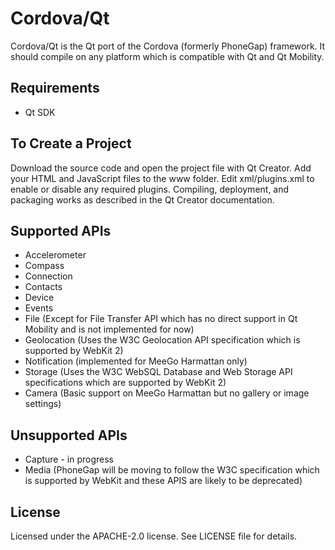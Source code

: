 Cordova/Qt
==========

Cordova/Qt is the Qt port of the Cordova (formerly PhoneGap) framework. It should compile on any platform which is compatible with Qt and Qt Mobility.

Requirements
------------

- Qt SDK

To Create a Project
-------------------

Download the source code and open the project file with Qt Creator. Add your HTML and JavaScript files to the www folder. Edit xml/plugins.xml to enable or disable any required plugins. Compiling, deployment, and packaging works as described in the Qt Creator documentation.

Supported APIs
--------------

- Accelerometer
- Compass
- Connection
- Contacts
- Device
- Events
- File (Except for File Transfer API which has no direct support in Qt Mobility and is not implemented for now)
- Geolocation (Uses the W3C Geolocation API specification which is supported by WebKit 2)
- Notification (implemented for MeeGo Harmattan only)
- Storage (Uses the W3C WebSQL Database and Web Storage API specifications which are supported by WebKit 2)
- Camera (Basic support on MeeGo Harmattan but no gallery or image settings)

Unsupported APIs
-----------------

- Capture - in progress
- Media (PhoneGap will be moving to follow the W3C specification which is supported by WebKit and these APIS are likely to be deprecated)

License
-------

Licensed under the APACHE-2.0 license. See LICENSE file for details.
